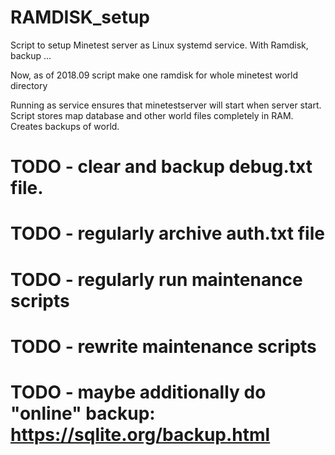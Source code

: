 # RAMDISK_setup
Script to setup Minetest server as Linux systemd service.
With Ramdisk, backup ...

Now, as of 2018.09 script make one ramdisk for whole minetest world directory

Running as service ensures that minetestserver will start when server start.
Script stores map database and other world files completely in RAM.
Creates backups of world.
# TODO - clear and backup debug.txt file.
# TODO - regularly archive auth.txt file
# TODO - regularly run maintenance scripts
# TODO - rewrite maintenance scripts
# TODO - maybe additionally do "online" backup: https://sqlite.org/backup.html
